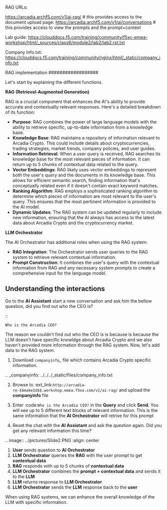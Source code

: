 RAG URLs:

https://arcadia.archf5.com/v1/ai-rag/ # this provides access to the document upload page:
https://arcadia.archf5.com/v1/ai/conversations # this provides access to view the prompts and the prompt+context


Lab guide: https://clouddocs.f5.com/training/community/f5xc-emea-workshop/html/_sources/class6/module2/lab2/lab2.rst.txt

Company Info.txt: https://clouddocs.f5.com/training/community/nginx/html/_static/company_info.txt

RAG implementation
##################

Let's start by explaining the different functions.

**RAG (Retrieval-Augmented Generation)**  

RAG is a crucial component that enhances the AI's ability to provide accurate and contextually relevant responses. Here's a detailed breakdown of its function:

* **Purpose**: RAG combines the power of large language models with the ability to retrieve specific, up-to-date information from a knowledge base.
* **Knowledge Base**: RAG maintains a repository of information relevant to Arcadia Crypto. This could include details about cryptocurrencies, trading strategies, market trends, company policies, and user guides.
* **Information Retrieval**: When a user query is received, RAG searches its knowledge base for the most relevant pieces of information. It can return up to 5 chunks of contextual data related to the query.
* **Vector Embeddings**: RAG likely uses vector embeddings to represent both the user's query and the documents in its knowledge base. This allows for efficient semantic search, finding information that's conceptually related even if it doesn't contain exact keyword matches.
* **Ranking Algorithm**: RAG employs a sophisticated ranking algorithm to determine which pieces of information are most relevant to the user's query. This ensures that the most pertinent information is provided to the AI model.
* **Dynamic Updates**: The RAG system can be updated regularly to include new information, ensuring that the AI always has access to the latest data about Arcadia Crypto and the cryptocurrency market.


**LLM Orchestrator**

The AI Orchestrator has additional roles when using the RAG system:

* **RAG Integration**: The Orchestrator sends user queries to the RAG system to retrieve relevant contextual information.
* **Prompt Construction**: It combines the user's query with the contextual information from RAG and any necessary system prompts to create a comprehensive input for the language model.

Understanding the interactions
------------------------------

Go to the **AI Assistant** start a new conversation and ask him the bellow question, did you find out who the CEO is?

::

    Who is the Arcadia CEO?

The reason we couldn't find out who the CEO is is because is because the LLM doesn't have specific knowldge about Arcadia Crypto and we also haven't provided more information through the RAG system.
Now, let's add data to the RAG system.

1. Download `companyinfo`_ file which contains Arcadia Crypto specific information.

.. _companyinfo: ../../../_static/files/company_info.txt

2. Browse to :ext_link:`http://arcadia-re-$$makeId$$.workshop.emea.f5se.com/v1/ai-rag/` and upload the **companyinfo** file

3. Enter :code:`Who is the Arcadia CEO?` in the **Query** and click **Send**.
   You will see up to 5 different text blocks of relevant information. This is the same information that the **AI Orchestrator** will retrive for this prompt

4. Reset the chat with the **AI Assistant** and ask the question again. Did you get any relevant information this time?



.. image:: ../pictures/Slide2.PNG
   :align: center

1. **User** sends question to **AI Orchestrator**
2. **LLM Orchestrator** queries the **RAG** with the user prompt to get **contextual data**
3. **RAG** responds with up to 5 chunks of **contextual data**
4. **LLM Orchestrator** combines the **prompt + contextual data** and sends it to the **LLM** 
5. **LLM** returns response to **LLM Orchestrator**
6. **LLM Orchestrator** sends the **LLM** response back to the **user**


When using RAG systems, we can enhance the overall knowledge of the LLM with specific information.